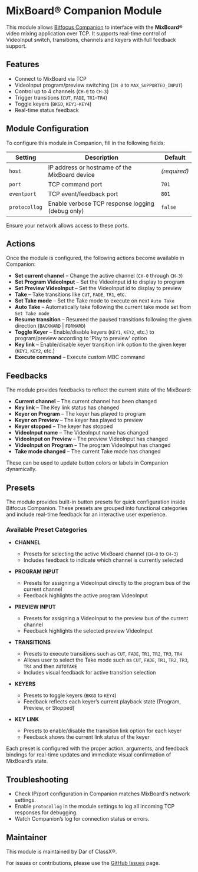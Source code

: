 # MixBoard® Companion Module

This module allows [Bitfocus Companion](https://bitfocus.io/companion) to interface with the **MixBoard®** video mixing application over TCP. It supports real-time control of VideoInput switch, transitions, channels and keyers with full feedback support.

## Features

- Connect to MixBoard via TCP
- VideoInput program/preview switching (`IN 0` to `MAX_SUPPORTED_INPUT`)
- Control up to 4 channels (`CH-0` to `CH-3`)
- Trigger transitions (`CUT`, `FADE`, `TR1`–`TR4`)
- Toggle keyers (`BKGD`, `KEY1`–`KEY4`)
- Real-time status feedback

## Module Configuration

To configure this module in Companion, fill in the following fields:

| Setting       | Description                                      | Default |
|---------------|--------------------------------------------------|---------|
| `host`        | IP address or hostname of the MixBoard device    | *(required)* |
| `port`        | TCP command port                                 | `701`   |
| `eventport`   | TCP event/feedback port                          | `801`   |
| `protocollog` | Enable verbose TCP response logging (debug only) | `false` |

Ensure your network allows access to these ports.

## Actions

Once the module is configured, the following actions become available in Companion:

- **Set current channel** – Change the active channel (`CH-0` through `CH-3`)
- **Set Program VideoInput** – Set the VideoInput id to display to program
- **Set Preview VideoInput** – Set the VideoInput id to display to preview
- **Take** – Take transitions like `CUT`, `FADE`, `TR1`, etc.
- **Set Take mode** – Set the Take mode to execute on next `Auto Take`
- **Auto Take** – Automatically take following the current take mode set from `Set Take mode`
- **Resume transition** – Resumed the paused transitions following the given direction (`BACKWARD` | `FORWARD`)
- **Toggle Keyer** – Enable/disable keyers (`KEY1`, `KEY2`, etc.) to program/preview according to 'Play to preview' option
- **Key link** – Enable/disable keyer transition link option to the given keyer (`KEY1`, `KEY2`, etc.) 
- **Execute command** – Execute custom MBC command

## Feedbacks

The module provides feedbacks to reflect the current state of the MixBoard:

- **Current channel** – The current channel has been changed
- **Key link** – The Key link status has changed
- **Keyer on Program** – The keyer has played to program
- **Keyer on Preview** – The keyer has played to preview
- **Keyer stopped** – The keyer has stopped
- **VideoInput name** – The VideoInput name has changed
- **VideoInput on Preview** – The preview VideoInput has changed
- **VideoInput on Program** – The program VideoInput has changed
- **Take mode changed** – The current Take mode has changed

These can be used to update button colors or labels in Companion dynamically.

## Presets

The module provides built-in button presets for quick configuration inside Bitfocus Companion. These presets are grouped into functional categories and include real-time feedback for an interactive user experience.

### Available Preset Categories

- **CHANNEL**
  - Presets for selecting the active MixBoard channel (`CH-0` to `CH-3`)
  - Includes feedback to indicate which channel is currently selected

- **PROGRAM INPUT**
  - Presets for assigning a VideoInput directly to the program bus of the current channel
  - Feedback highlights the active program VideoInput

- **PREVIEW INPUT**
  - Presets for assigning a VideoInput to the preview bus of the current channel
  - Feedback highlights the selected preview VideoInput

- **TRANSITIONS**
  - Presets to execute transitions such as `CUT`, `FADE`, `TR1`, `TR2`, `TR3`, `TR4`
  - Allows user to select the Take mode such as `CUT`, `FADE`, `TR1`, `TR2`, `TR3`, `TR4` and then `AUTOTAKE`
  - Includes visual feedback for active transition selection

- **KEYERS**
  - Presets to toggle keyers (`BKGD` to `KEY4`)
  - Feedback reflects each keyer’s current playback state (Program, Preview, or Stopped)

- **KEY LINK**
  - Presets to enable/disable the transition link option for each keyer
  - Feedback shows the current link status of the keyer

Each preset is configured with the proper action, arguments, and feedback bindings for real-time updates and immediate visual confirmation of MixBoard’s state.

## Troubleshooting

- Check IP/port configuration in Companion matches MixBoard's network settings.
- Enable `protocollog` in the module settings to log all incoming TCP responses for debugging.
- Watch Companion’s log for connection status or errors.

## Maintainer

This module is maintained by Dar of ClassX®.

For issues or contributions, please use the [GitHub Issues](https://github.com/bitfocus/companion-module-classx-mixboard/issues) page.

